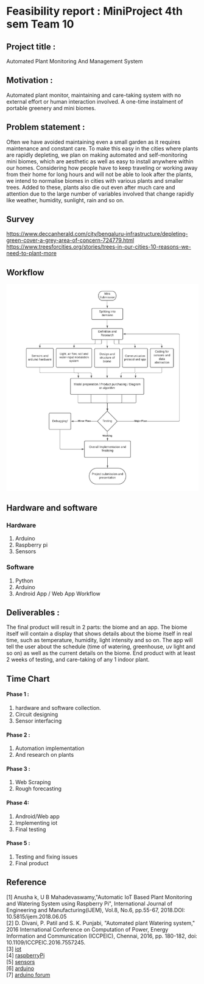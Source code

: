 # Feasibility report : MiniProject 4th sem Team 10


## Project title :
Automated Plant Monitoring And Management System


## Motivation :
Automated plant monitor, maintaining and care-taking system with no external effort or
human interaction involved. A one-time instalment of portable greenery and mini biomes.


## Problem statement :
Often we have avoided maintaining even a small garden as it requires maintenance and
constant care. To make this easy in the cities where plants are rapidly depleting, we plan on making
automated and self-monitoring mini biomes, which are aesthetic as well as easy to install anywhere
within our homes. Considering how people have to keep traveling or working away from their home
for long hours and will not be able to look after the plants, we intend to normalise biomes in cities
with various plants and smaller trees. Added to these, plants also die out even after much care and
attention due to the large number of variables involved that change rapidly like weather, humidity,
sunlight, rain and so on.


## Survey
https://www.deccanherald.com/city/bengaluru-infrastructure/depleting-green-cover-a-grey-area-of-concern-724779.html
https://www.treesforcities.org/stories/trees-in-our-cities-10-reasons-we-need-to-plant-more


## Workflow
![workflow](https://github.com/natitomato/automated-plant-monitoring-and-management-system/blob/main/week0/workflow.png)


## Hardware and software

### Hardware
1. Arduino
2. Raspberry pi
3. Sensors

### Software
1. Python
2. Arduino
3. Android App / Web App
Workflow


## Deliverables :
The final product will result in 2 parts: the biome and an app. The biome itself will contain a
display that shows details about the biome itself in real time, such as temperature, humidity, light
intensity and so on. The app will tell the user about the schedule (time of watering, greenhouse, uv
light and so on) as well as the current details on the biome. End product with at least 2 weeks of
testing, and care-taking of any 1 indoor plant.


## Time Chart

#### Phase 1 :
1. hardware and software collection.
2. Circuit designing
3. Sensor interfacing

#### Phase 2 :
1. Automation implementation
2. And research on plants

#### Phase 3 :
1. Web Scraping
2. Rough forecasting

#### Phase 4:
1. Android/Web app
2. Implementing iot
3. Final testing

#### Phase 5 :
1. Testing and fixing issues
2. Final product


## Reference
[1] Anusha k, U B Mahadevaswamy,"Automatic IoT Based Plant Monitoring and Watering System
using Raspberry Pi", International Journal of Engineering and Manufacturing(IJEM), Vol.8, No.6,
pp.55-67, 2018.DOI: 10.5815/ijem.2018.06.05  
[2] D. Divani, P. Patil and S. K. Punjabi, "Automated plant Watering system," 2016 International
Conference on Computation of Power, Energy Information and Communication (ICCPEIC), Chennai,
2016, pp. 180-182, doi: 10.1109/ICCPEIC.2016.7557245.  
[3] [iot](www.internetofthings.com)  
[4] [raspberryPi](www.Raspberrypi.org)  
[5] [sensors](www.sensors.com)  
[6] [arduino](www.arduino.cc)  
[7] [arduino forum](forum.arduino.cc/)  